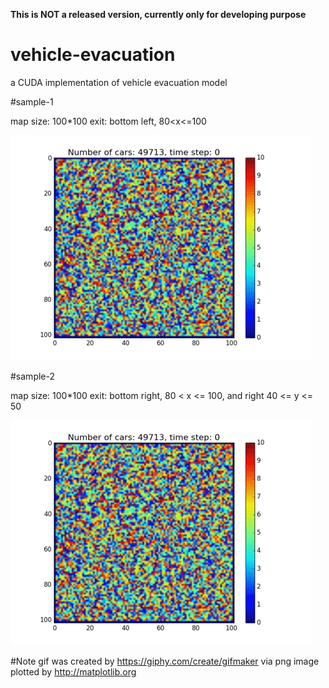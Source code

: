 **This is NOT a released version, currently only for developing purpose**
# vehicle-evacuation
a CUDA implementation of vehicle evacuation model

#sample-1

map size: 100*100
exit: bottom left, 80<x<=100

![alt text](samples/animation1.gif)

#sample-2

map size: 100*100
exit: bottom right, 80 < x <= 100, and right 40 <= y <= 50

![alt text](samples/animation2.gif)

#Note
gif was created by https://giphy.com/create/gifmaker via png image plotted by http://matplotlib.org

